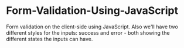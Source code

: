 # Form-Validation-Using-JavaScript
Form validation on the client-side using JavaScript. Also we'll have two different styles for the inputs: success and error - both showing the different states the inputs can have.
